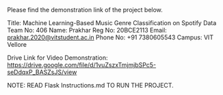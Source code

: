 Please find the demonstration link of the project below.

Title: Machine Learning-Based Music Genre Classification on Spotify Data
Team No: 406
Name: Prakhar
Reg No: 20BCE2113
Email: prakhar.2020@vitstudent.ac.in
Phone No: +91 7380605543
Campus: VIT Vellore

Drive Link for Video Demonstration: https://drive.google.com/file/d/1vuZszxTmjmjbSPc5-seDdqxP_BASZsJS/view

NOTE: READ Flask Instructions.md TO RUN THE PROJECT. 
